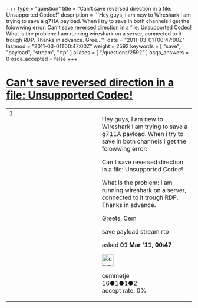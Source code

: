 +++
type = "question"
title = "Can&#x27;t save reversed direction in a file: Unsupported Codec!"
description = '''Hey guys, I am new to Wireshark I am trying to save a g711A payload. When i try to save in both channels i get the folowwing error: Can&#x27;t save reversed direction in a file: Unsupported Codec! What is the problem: I am running wireshark on a server, connected to it trough RDP. Thanks in advance. Gree...'''
date = "2011-03-01T00:47:00Z"
lastmod = "2011-03-01T00:47:00Z"
weight = 2592
keywords = [ "save", "payload", "stream", "rtp" ]
aliases = [ "/questions/2592" ]
osqa_answers = 0
osqa_accepted = false
+++

<div class="headNormal">

# [Can't save reversed direction in a file: Unsupported Codec!](/questions/2592/cant-save-reversed-direction-in-a-file-unsupported-codec)

</div>

<div id="main-body">

<div id="askform">

<table id="question-table" style="width:100%;"><colgroup><col style="width: 50%" /><col style="width: 50%" /></colgroup><tbody><tr class="odd"><td style="width: 30px; vertical-align: top"><div class="vote-buttons"><span id="post-2592-upvote" class="ajax-command post-vote up" rel="nofollow" title="I like this post (click again to cancel)"> </span><div id="post-2592-score" class="post-score" title="current number of votes">1</div><span id="post-2592-downvote" class="ajax-command post-vote down" rel="nofollow" title="I dont like this post (click again to cancel)"> </span> <span id="favorite-mark" class="ajax-command favorite-mark" rel="nofollow" title="mark/unmark this question as favorite (click again to cancel)"> </span><div id="favorite-count" class="favorite-count"></div></div></td><td><div id="item-right"><div class="question-body"><p>Hey guys, I am new to Wireshark I am trying to save a g711A payload. When i try to save in both channels i get the folowwing error:</p><p>Can't save reversed direction in a file: Unsupported Codec!</p><p>What is the problem: I am running wireshark on a server, connected to it trough RDP. Thanks in advance.</p><p>Greets, Cem</p></div><div id="question-tags" class="tags-container tags"><span class="post-tag tag-link-save" rel="tag" title="see questions tagged &#39;save&#39;">save</span> <span class="post-tag tag-link-payload" rel="tag" title="see questions tagged &#39;payload&#39;">payload</span> <span class="post-tag tag-link-stream" rel="tag" title="see questions tagged &#39;stream&#39;">stream</span> <span class="post-tag tag-link-rtp" rel="tag" title="see questions tagged &#39;rtp&#39;">rtp</span></div><div id="question-controls" class="post-controls"></div><div class="post-update-info-container"><div class="post-update-info post-update-info-user"><p>asked <strong>01 Mar '11, 00:47</strong></p><img src="https://secure.gravatar.com/avatar/13c0548e2f29f1cc5c2b147334637dbb?s=32&amp;d=identicon&amp;r=g" class="gravatar" width="32" height="32" alt="cemmetje&#39;s gravatar image" /><p><span>cemmetje</span><br />
<span class="score" title="16 reputation points">16</span><span title="1 badges"><span class="badge1">●</span><span class="badgecount">1</span></span><span title="1 badges"><span class="silver">●</span><span class="badgecount">1</span></span><span title="2 badges"><span class="bronze">●</span><span class="badgecount">2</span></span><br />
<span class="accept_rate" title="Rate of the user&#39;s accepted answers">accept rate:</span> <span title="cemmetje has no accepted answers">0%</span></p></div></div><div id="comments-container-2592" class="comments-container"></div><div id="comment-tools-2592" class="comment-tools"></div><div class="clear"></div><div id="comment-2592-form-container" class="comment-form-container"></div><div class="clear"></div></div></td></tr></tbody></table>

</div>

</div>

